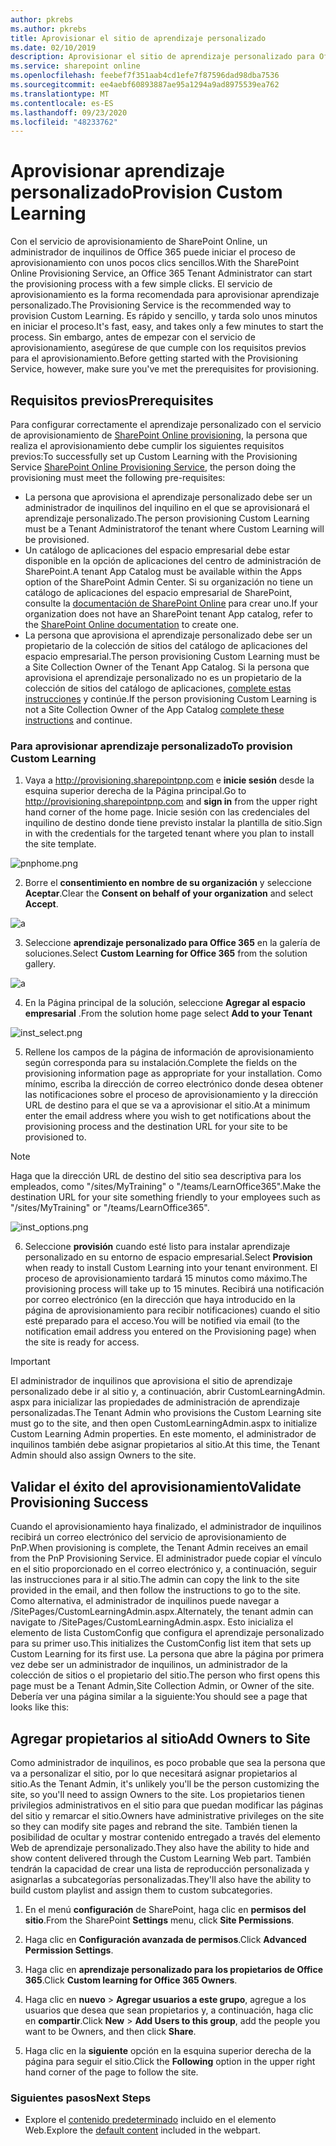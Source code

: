 ```yaml
---
author: pkrebs
ms.author: pkrebs
title: Aprovisionar el sitio de aprendizaje personalizado
ms.date: 02/10/2019
description: Aprovisionar el sitio de aprendizaje personalizado para Office 365 a través del motor de aprovisionamiento de SharePoint
ms.service: sharepoint online
ms.openlocfilehash: feebef7f351aab4cd1efe7f87596dad98dba7536
ms.sourcegitcommit: ee4aebf60893887ae95a1294a9ad8975539ea762
ms.translationtype: MT
ms.contentlocale: es-ES
ms.lasthandoff: 09/23/2020
ms.locfileid: "48233762"
---
```

# <a name="provision-custom-learning"></a><span data-ttu-id="ef001-103">Aprovisionar aprendizaje personalizado</span><span class="sxs-lookup"><span data-stu-id="ef001-103">Provision Custom Learning</span></span>

<span data-ttu-id="ef001-104">Con el servicio de aprovisionamiento de SharePoint Online, un administrador de inquilinos de Office 365 puede iniciar el proceso de aprovisionamiento con unos pocos clics sencillos.</span><span class="sxs-lookup"><span data-stu-id="ef001-104">With the SharePoint Online Provisioning Service, an Office 365 Tenant Administrator can start the provisioning process with a few simple clicks.</span></span> <span data-ttu-id="ef001-105">El servicio de aprovisionamiento es la forma recomendada para aprovisionar aprendizaje personalizado.</span><span class="sxs-lookup"><span data-stu-id="ef001-105">The Provisioning Service is the recommended way to provision Custom Learning.</span></span> <span data-ttu-id="ef001-106">Es rápido y sencillo, y tarda solo unos minutos en iniciar el proceso.</span><span class="sxs-lookup"><span data-stu-id="ef001-106">It's fast, easy, and takes only a few minutes to start the process.</span></span> <span data-ttu-id="ef001-107">Sin embargo, antes de empezar con el servicio de aprovisionamiento, asegúrese de que cumple con los requisitos previos para el aprovisionamiento.</span><span class="sxs-lookup"><span data-stu-id="ef001-107">Before getting started with the Provisioning Service, however, make sure you've met the prerequisites for provisioning.</span></span>

## <a name="prerequisites"></a><span data-ttu-id="ef001-108">Requisitos previos</span><span class="sxs-lookup"><span data-stu-id="ef001-108">Prerequisites</span></span>
 
<span data-ttu-id="ef001-109">Para configurar correctamente el aprendizaje personalizado con el servicio de aprovisionamiento de [SharePoint Online provisioning](https://provisioning.sharepointpnp.com), la persona que realiza el aprovisionamiento debe cumplir los siguientes requisitos previos:</span><span class="sxs-lookup"><span data-stu-id="ef001-109">To successfully set up Custom Learning with the Provisioning Service [SharePoint Online Provisioning Service](https://provisioning.sharepointpnp.com), the person doing the provisioning must meet the following pre-requisites:</span></span> 
 
- <span data-ttu-id="ef001-110">La persona que aprovisiona el aprendizaje personalizado debe ser un administrador de inquilinos del inquilino en el que se aprovisionará el aprendizaje personalizado.</span><span class="sxs-lookup"><span data-stu-id="ef001-110">The person provisioning Custom Learning must be a Tenant Administratorof the tenant where Custom Learning will be provisioned.</span></span>  
- <span data-ttu-id="ef001-111">Un catálogo de aplicaciones del espacio empresarial debe estar disponible en la opción de aplicaciones del centro de administración de SharePoint.</span><span class="sxs-lookup"><span data-stu-id="ef001-111">A tenant App Catalog must be available within the Apps option of the SharePoint Admin Center.</span></span> <span data-ttu-id="ef001-112">Si su organización no tiene un catálogo de aplicaciones del espacio empresarial de SharePoint, consulte la [documentación de SharePoint Online](https://docs.microsoft.com/sharepoint/use-app-catalog) para crear uno.</span><span class="sxs-lookup"><span data-stu-id="ef001-112">If your organization does not have an SharePoint tenant App catalog, refer to the [SharePoint Online documentation](https://docs.microsoft.com/sharepoint/use-app-catalog) to create one.</span></span>  
- <span data-ttu-id="ef001-113">La persona que aprovisiona el aprendizaje personalizado debe ser un propietario de la colección de sitios del catálogo de aplicaciones del espacio empresarial.</span><span class="sxs-lookup"><span data-stu-id="ef001-113">The person provisioning Custom Learning must be a Site Collection Owner of the Tenant App Catalog.</span></span> <span data-ttu-id="ef001-114">Si la persona que aprovisiona el aprendizaje personalizado no es un propietario de la colección de sitios del catálogo de aplicaciones, [complete estas instrucciones](addappadmin.md) y continúe.</span><span class="sxs-lookup"><span data-stu-id="ef001-114">If the person provisioning Custom Learning is not a Site Collection Owner of the App Catalog [complete these instructions](addappadmin.md) and continue.</span></span> 

### <a name="to-provision-custom-learning"></a><span data-ttu-id="ef001-115">Para aprovisionar aprendizaje personalizado</span><span class="sxs-lookup"><span data-stu-id="ef001-115">To provision Custom Learning</span></span>

1. <span data-ttu-id="ef001-116">Vaya a http://provisioning.sharepointpnp.com e **inicie sesión** desde la esquina superior derecha de la Página principal.</span><span class="sxs-lookup"><span data-stu-id="ef001-116">Go to http://provisioning.sharepointpnp.com and **sign in** from the upper right hand corner of the home page.</span></span>  <span data-ttu-id="ef001-117">Inicie sesión con las credenciales del inquilino de destino donde tiene previsto instalar la plantilla de sitio.</span><span class="sxs-lookup"><span data-stu-id="ef001-117">Sign in with the  credentials for the targeted tenant where you plan to install the site template.</span></span>

![pnphome.png](media/inst_signin.png)

2. <span data-ttu-id="ef001-119">Borre el **consentimiento en nombre de su organización** y seleccione **Aceptar**.</span><span class="sxs-lookup"><span data-stu-id="ef001-119">Clear the **Consent on behalf of your organization** and select **Accept**.</span></span>

![a](media/inst_perms.png)

3. <span data-ttu-id="ef001-121">Seleccione **aprendizaje personalizado para Office 365** en la galería de soluciones.</span><span class="sxs-lookup"><span data-stu-id="ef001-121">Select **Custom Learning for Office 365** from the solution gallery.</span></span>

![a](media/inst_select.png)

4. <span data-ttu-id="ef001-123">En la Página principal de la solución, seleccione **Agregar al espacio empresarial** .</span><span class="sxs-lookup"><span data-stu-id="ef001-123">From the solution home page select **Add to your Tenant**</span></span>

![inst_select.png](media/inst_add.png)

5. <span data-ttu-id="ef001-125">Rellene los campos de la página de información de aprovisionamiento según corresponda para su instalación.</span><span class="sxs-lookup"><span data-stu-id="ef001-125">Complete the fields on the provisioning information page as appropriate for your installation.</span></span> <span data-ttu-id="ef001-126">Como mínimo, escriba la dirección de correo electrónico donde desea obtener las notificaciones sobre el proceso de aprovisionamiento y la dirección URL de destino para el que se va a aprovisionar el sitio.</span><span class="sxs-lookup"><span data-stu-id="ef001-126">At a minimum enter the email address where you wish to get notifications about the provisioning process and the destination URL for your site to be provisioned to.</span></span>  
> [!NOTE]
> <span data-ttu-id="ef001-127">Haga que la dirección URL de destino del sitio sea descriptiva para los empleados, como "/sites/MyTraining" o "/teams/LearnOffice365".</span><span class="sxs-lookup"><span data-stu-id="ef001-127">Make the destination URL for your site something friendly to your employees such as "/sites/MyTraining" or "/teams/LearnOffice365".</span></span>

![inst_options.png](media/inst_options.png)

6. <span data-ttu-id="ef001-129">Seleccione **provisión** cuando esté listo para instalar aprendizaje personalizado en su entorno de espacio empresarial.</span><span class="sxs-lookup"><span data-stu-id="ef001-129">Select **Provision** when ready to install Custom Learning into your tenant environment.</span></span>  <span data-ttu-id="ef001-130">El proceso de aprovisionamiento tardará 15 minutos como máximo.</span><span class="sxs-lookup"><span data-stu-id="ef001-130">The provisioning process will take up to 15 minutes.</span></span> <span data-ttu-id="ef001-131">Recibirá una notificación por correo electrónico (en la dirección que haya introducido en la página de aprovisionamiento para recibir notificaciones) cuando el sitio esté preparado para el acceso.</span><span class="sxs-lookup"><span data-stu-id="ef001-131">You will be notified via email (to the notification email address you entered on the Provisioning page) when the site is ready for access.</span></span>

> [!IMPORTANT]
> <span data-ttu-id="ef001-132">El administrador de inquilinos que aprovisiona el sitio de aprendizaje personalizado debe ir al sitio y, a continuación, abrir CustomLearningAdmin. aspx para inicializar las propiedades de administración de aprendizaje personalizadas.</span><span class="sxs-lookup"><span data-stu-id="ef001-132">The Tenant Admin who provisions the Custom Learning site must go to the site, and then open CustomLearningAdmin.aspx to initialize Custom Learning Admin properties.</span></span> <span data-ttu-id="ef001-133">En este momento, el administrador de inquilinos también debe asignar propietarios al sitio.</span><span class="sxs-lookup"><span data-stu-id="ef001-133">At this time, the Tenant Admin should also assign Owners to the site.</span></span> 

## <a name="validate-provisioning-success"></a><span data-ttu-id="ef001-134">Validar el éxito del aprovisionamiento</span><span class="sxs-lookup"><span data-stu-id="ef001-134">Validate Provisioning Success</span></span>

<span data-ttu-id="ef001-135">Cuando el aprovisionamiento haya finalizado, el administrador de inquilinos recibirá un correo electrónico del servicio de aprovisionamiento de PnP.</span><span class="sxs-lookup"><span data-stu-id="ef001-135">When provisioning is complete, the Tenant Admin receives an email from the PnP Provisioning Service.</span></span> <span data-ttu-id="ef001-136">El administrador puede copiar el vínculo en el sitio proporcionado en el correo electrónico y, a continuación, seguir las instrucciones para ir al sitio.</span><span class="sxs-lookup"><span data-stu-id="ef001-136">The admin can copy the link to the site provided in the email, and then follow the instructions to go to the site.</span></span> <span data-ttu-id="ef001-137">Como alternativa, el administrador de inquilinos puede navegar a <su-SITE-COLLECTION-URL>/SitePages/CustomLearningAdmin.aspx.</span><span class="sxs-lookup"><span data-stu-id="ef001-137">Alternately, the tenant admin can navigate to <YOUR-SITE-COLLECTION-URL>/SitePages/CustomLearningAdmin.aspx.</span></span> <span data-ttu-id="ef001-138">Esto inicializa el elemento de lista CustomConfig que configura el aprendizaje personalizado para su primer uso.</span><span class="sxs-lookup"><span data-stu-id="ef001-138">This initializes the CustomConfig list item that sets up Custom Learning for its first use.</span></span> <span data-ttu-id="ef001-139">La persona que abre la página por primera vez debe ser un administrador de inquilinos, un administrador de la colección de sitios o el propietario del sitio.</span><span class="sxs-lookup"><span data-stu-id="ef001-139">The person who first opens this page must be a Tenant Admin,Site Collection Admin, or Owner of the site.</span></span> <span data-ttu-id="ef001-140">Debería ver una página similar a la siguiente:</span><span class="sxs-lookup"><span data-stu-id="ef001-140">You should see a page that looks like this:</span></span> 

## <a name="add-owners-to-site"></a><span data-ttu-id="ef001-141">Agregar propietarios al sitio</span><span class="sxs-lookup"><span data-stu-id="ef001-141">Add Owners to Site</span></span>
<span data-ttu-id="ef001-142">Como administrador de inquilinos, es poco probable que sea la persona que va a personalizar el sitio, por lo que necesitará asignar propietarios al sitio.</span><span class="sxs-lookup"><span data-stu-id="ef001-142">As the Tenant Admin, it's unlikely you'll be the person customizing the site, so you'll need to assign Owners to the site.</span></span> <span data-ttu-id="ef001-143">Los propietarios tienen privilegios administrativos en el sitio para que puedan modificar las páginas del sitio y remarcar el sitio.</span><span class="sxs-lookup"><span data-stu-id="ef001-143">Owners have administrative privileges on the site so they can modify site pages and rebrand the site.</span></span> <span data-ttu-id="ef001-144">También tienen la posibilidad de ocultar y mostrar contenido entregado a través del elemento Web de aprendizaje personalizado.</span><span class="sxs-lookup"><span data-stu-id="ef001-144">They also have the ability to hide and show content delivered through the Custom Learning Web part.</span></span> <span data-ttu-id="ef001-145">También tendrán la capacidad de crear una lista de reproducción personalizada y asignarlas a subcategorías personalizadas.</span><span class="sxs-lookup"><span data-stu-id="ef001-145">They'll also have the ability to build custom playlist and assign them to custom subcategories.</span></span>  

1. <span data-ttu-id="ef001-146">En el menú **configuración** de SharePoint, haga clic en **permisos del sitio**.</span><span class="sxs-lookup"><span data-stu-id="ef001-146">From the SharePoint **Settings** menu, click **Site Permissions**.</span></span>
2. <span data-ttu-id="ef001-147">Haga clic en **Configuración avanzada de permisos**.</span><span class="sxs-lookup"><span data-stu-id="ef001-147">Click **Advanced Permission Settings**.</span></span>
3. <span data-ttu-id="ef001-148">Haga clic en **aprendizaje personalizado para los propietarios de Office 365**.</span><span class="sxs-lookup"><span data-stu-id="ef001-148">Click **Custom learning for Office 365 Owners**.</span></span>
4. <span data-ttu-id="ef001-149">Haga clic en **nuevo**  >  **Agregar usuarios a este grupo**, agregue a los usuarios que desea que sean propietarios y, a continuación, haga clic en **compartir**.</span><span class="sxs-lookup"><span data-stu-id="ef001-149">Click **New** > **Add Users to this group**, add the people you want to be Owners, and then click **Share**.</span></span>

8. <span data-ttu-id="ef001-150">Haga clic en la **siguiente** opción en la esquina superior derecha de la página para seguir el sitio.</span><span class="sxs-lookup"><span data-stu-id="ef001-150">Click the **Following** option in the upper right hand corner of the page to follow the site.</span></span>  

### <a name="next-steps"></a><span data-ttu-id="ef001-151">Siguientes pasos</span><span class="sxs-lookup"><span data-stu-id="ef001-151">Next Steps</span></span>
- <span data-ttu-id="ef001-152">Explore el [contenido predeterminado](sitecontent.md) incluido en el elemento Web.</span><span class="sxs-lookup"><span data-stu-id="ef001-152">Explore the [default content](sitecontent.md) included in the webpart.</span></span>
